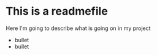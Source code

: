 # This is a readmefile

Here I'm going to describe what is going on in my project 

- bullet
- bullet 